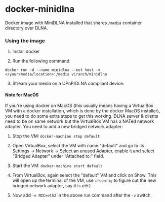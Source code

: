 # docker-minidlna

Docker image with MiniDLNA installed that shares `/media` container directory over DLNA.

### Using the image

1. Install docker

2. Run the following command:

```
docker run -d --name minidlna --net host -v </your/media/location>:/media viranch/minidlna
```

3. Stream your media on a UPnP/DLNA compliant device.

#### Note for MacOS

If you're using docker on MacOS (this usually means having a VirtualBox VM with a docker installation, which is done by the docker MacOS installer), you need to do some extra steps to get this working. DLNA server & clients need to be on same network but the VirtualBox VM has a NATed network adapter. You need to add a new bridged network adapter:

1. Stop the VM: `docker-machine stop default`

2. Open VirtualBox, select the VM with name "default" and go to its Settings -> Network -> Select an unused Adapter, enable it and select "Bridged Adapter" under "Attached to:" field.

3. Start the VM: `docker-machine start default`

4. From VirtualBox, again select the "default" VM and click on Show. This will open up the terminal of the VM, use `ifconfig` to figure out the new bridged network adapter, say it is `eth2`.

5. Now add `-e NIC=eth2` in the above run command after the `-v` switch.
